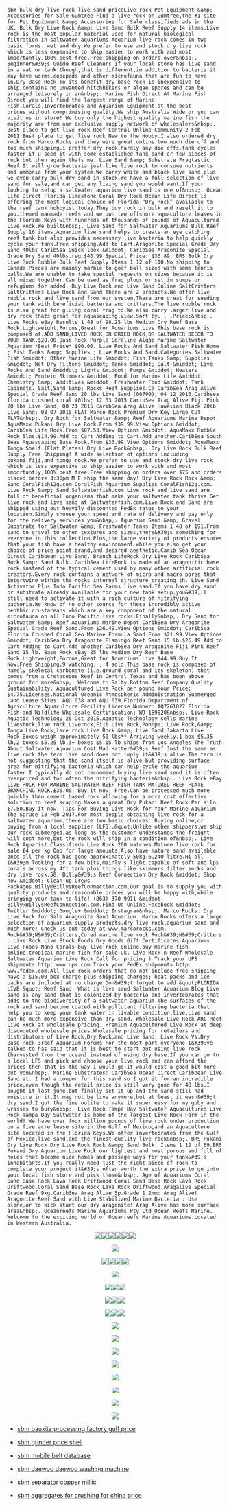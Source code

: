 
```
sbm bulk dry live rock live sand priceLive rock Pet Equipment &amp; Accessories for Sale Gumtree Find a live rock on Gumtree,the #1 site for Pet Equipment &amp; Accessories for Sale classifieds ads in the UK. Bulk Dry Live Rock &amp; Live Sand Bulk Reef Supply 14 items.Live rock is the most popular material used for natural biological filtration in saltwater aquariums.Aquarium live rock comes in two basic forms: wet and dry.We prefer to use and stock dry live rock which is less expensive to ship,easier to work with and most importantly,100% pest free.Free shipping on orders over&nbsp;. Beginner&#39;s Guide Reef Cleaners If your local store has live sand in a vat or tank though,that is different,in addition to bacteria it may have worms,copepods and other microfauna that are fun to have in.Dry Base Rock To its benefit,dry base rock is inexpensive to ship,contains no unwanted hitchhikers or algae spores and can be arranged leisurely in an&nbsp;. Marine Fish Direct At Marine Fish Direct you will find the largest range of Marine Fish,Corals,Invertebrates and Aquarium Equipment at the best prices,without comprimising quality.We ship Australia Wide or you can visit us in store! We buy only the highest quality marine fish the majority are from our exclusive supply network of wholesalers&nbsp;. Best place to get live rock Reef Central Online Community 2 Feb 2011.Best place to get live rock New to the Hobby.I also ordered dry rock from Marco Rocks and they were great.online.too much die off and too much shipping.i preffer dry rock.hardly any die offs,tank cycles faster if u seed it with some established tank sand or few pieces of rock.but then again thats me. Live Sand &amp; Substrate Fragtastic Reef It will grow bacteria just like live rock to consume nutrients and ammonia from your system.We carry white and black live sand,plus we even carry bulk dry sand in stock.We have a full selection of live sand for sale,and can get any living sand you would want.If your looking to setup a saltwater aquarium live sand is one of&nbsp;. Ocean Life Direct Florida Limestone Coral Dry Rock Ocean Life Direct is offering the most logical choice of Florida “Dry Rock” available to the reef tank hobbyist today.They buy rock in bulk and resell it to you.themed manmade reefs and we own two offshore aquaculture leases in the Florida Keys with hundreds of thousands of pounds of Aquacultured Live Rock.We built&nbsp;. Live Sand for Saltwater Aquariums Bulk Reef Supply 16 items.Aquarium live sand helps to create an eye catching reef tank but also provides necessary live bacteria to help quickly cycle your tank.Free shipping.Add to Cart.Aragonite Special Grade Dry Sand 40lbs CaribSea Quick look &middot; CaribSea Aragonite Special Grade Dry Sand 40lbs.reg.$40.99.Special Price: $36.89. BRS Bulk Dry Live Rock Rubble Bulk Reef Supply Items 1 12 of 110.No shipping to Canada.Pieces are mainly marble to golf ball sized with some tennis balls.We are unable to take special requests on sizes because it is all mixed together.Can be used as frag plugs or set in sumps or refugiums for added. Buy Live Rock and Live Sand Online SaltCritters SaltCritters Live Rock and Sand There are 2 products.We offer live rubble rock and live sand from our system.These are great for seeding your tank with beneficial bacteria and critters.The live rubble rock is also great for gluing coral frag to.We also carry larger live and dry rock thats great for aquascaping.View.Sort by. . ,Price:&nbsp;. Live Rocks eBay Results 1 48 of 98.25 lbs Medium Dry Reef Base Rock,Lightweight,Porous,Great for Aquariums Live.This base rock is composed of.ADD SAND,LIVED ROCK,OR DRIED ROCK,OR SALTWATER DECOR TO YOUR TANK.$20.00.Base Rock Purple Coraline Algae Marine Saltwater Aquarium *Best Price*.$90.00. Live Rocks And Sand Saltwater Fish Home ; Fish Tanks &amp; Supplies ; Live Rocks And Sand.Categories.Saltwater Fish &middot; Other Marine Life &middot; Fish Tanks &amp; Supplies &middot; Wet Dry Filters &middot; Tanks &middot; Salt &middot; Live Rocks And Sand &middot; Lights &middot; Pumps &middot; Heaters &middot; Protein Skimmers &middot; Food for Marine Life &middot; Chemistry &amp; Additives &middot; Freshwater Food &middot; Tank Cabinets. Salt,Sand &amp; Rocks Reef Supplies.Ca CaribSea Arag Alive Special Grade Reef Sand 20 lbs Live Sand (00790); 04 12 2016.Caribsea florida crushed coral 40lbs; 12 03 2015 CaribSea Arag Alive Fiji Pink 20 lbs Live Sand; 08 21 2015 CaribSea Arag Alive Hawaiian Black 20lb Live Sand; 08 07 2015.FLAT Marco Rock Premium Dry Key Largo CUT FLAT&nbsp;. Dry Rock for Saltwater &amp; Reef Aquariums Marine Depot AquaMaxx Pukani Dry Live Rock.From $39.99.View Options &middot; CaribSea Life Rock.From $87.53.View Options &middot; AquaMaxx Rubble Rock 5lbs.$14.99.Add to Cart Adding to Cart.Add another.CaribSea South Seas Aquascaping Base Rock.From $33.99.View Options &middot; AquaMaxx Tonga Shelf (Flat Plates) Dry Live Rock&nbsp;. Dry Live Rock Bulk Reef Supply Free Shipping! A wide selection of options including pukani,fiji,and tonga rock.We prefer to use and stock dry live rock which is less expensive to ship,easier to work with and most importantly,100% pest free.Free shipping on orders over $75 and orders placed before 3:30pm M F ship the same day! Dry Live Rock Rock &amp; Sand CoralFish12g.com CoralFish Aquarium Supplies CoralFish12g.com. Live Rock &amp; Sand Saltwaterfish.com Live rock and live sand are full of beneficial organisms that make your saltwater tank thrive.Get live rock and live sand at Saltwaterfish.com.Live Rock and Sand are shipped using our heavily discounted FedEx rates to your location.Simply choose your speed and rate of delivery and pay only for the delivery services you&nbsp;. Aquarium Sand &amp; Gravel Substrate for Saltwater &amp; Freshwater Tanks Items 1 48 of 191.From sand to gravel to other textures and sizes,there&#39;s something for everyone in this collection.Plus,the large variety of products ensures that your fish have a healthy environment while you also get your choice of price point,brand,and desired aesthetic.Carib Sea Ocean Direct Caribbean Live Sand. Branch LifeRock Dry Live Rock CaribSea Rock &amp; Sand Bulk. CaribSea LifeRock is made of an aragonitic base rock,instead of the typical cement used by many other artificial rock creators.Every rock contains a network of micro and macro pores that intertwine within the rocks internal structure creating th. Live Sand Activator Plus Indo Pacific Sea Farms live sand.If you have dry sand or substrate already available for your new tank setup,you&#39;ll still need to activate it with a rich culture of nitrifying bacteria.We know of no other source for these incredibly active benthic crustaceans,which are a key component of the natural microfauna on all Indo Pacific live rocks.Finally&nbsp;. Dry Sand for Saltwater &amp; Reef Aquariums Marine Depot CaribSea Dry Aragonite Special Grade Reef Sand.From $26.49.View Options &middot; CaribSea Florida Crushed Coral,Geo Marine Formula Sand.From $21.99.View Options &middot; CaribSea Dry Aragonite Flamingo Reef Sand 15 lb.$26.49.Add to Cart Adding to Cart.Add another.CaribSea Dry Aragonite Fiji Pink Reef Sand 15 lb. Base Rock eBay 25 lbs Medium Dry Reef Base Rock,Lightweight,Porous,Great for Aquariums Live.$44.99.Buy It Now.Free Shipping.9 watching; ; 4 sold.This base rock is composed of namely skeletal carbonate (i.e.ground coral and its skeleton) that comes from a Cretaceous Reef in Central Texas and has been above ground for more&nbsp;. Welcome to Salty Bottom Reef Company Quality Sustainability. Aquacultured Live Rock per pound.Your Price: $4.75.Licenses.National Oceanic Atmospheric Administration Submerged Land Lease Sites: AQU 038 and AQU 039.Florida Department of Agriculture Aquaculture Facility License Number: AQ7261027 Florida Fish and Wildlife Wholesale Certification: WD 189820&nbsp;. Live Rock Aquatic Technology 26 Oct 2015.Aquatic Technology sells marine livestock,live rock,Liverock,Fiji Live Rock,Pohnpei Live Rock,&amp; Tonga Live Rock,lace rock.Live Rock &amp; Live Sand.Jakarta Live Rock.Boxes weigh approximately 50 lbs** Arriving weekly.1 box $5.35 lb,2 boxes $5.25 lb,3+ boxes $5.15 lb ships from Los Angeles The Truth About Saltwater Aquarium Cost Mad Hatter&#39;s Reef Just the same as live rock the term live sand does not imply it&#39;s alive.The term is not suggesting that the sand itself is alive but providing surface area for nitrifying bacteria which can help cycle the aquarium faster.I typically do not recommend buying live sand send it is often overpriced and too often the nitrifying bacteria&nbsp;. Live Rock eBay LIVE ROCK FOR MARINE SALTWATER REEF FISH TANK MATURED REEF PLATE BRANCHING ROCK.£36.00; Buy it now; Free.Can be processed much more quickly then cement based rock allowing for a more cost effective solution to reef scaping.Makes a great.Dry Pukani Reef Rock Per Kilo.£7.50.Buy it now. Tips For Buying Live Rock for Your Marine Aquarium The Spruce 18 Feb 2017.For most people obtaining live rock for a saltwater aquarium,there are two basic choices: Buying online,or buying from a local supplier (LFS).&quot;Unlike other shippers,we ship our rock submerged,as long as the customer understands the freight will cost more,but the rock will ship in a condition of&nbsp;. Live Rock Aquarist Classifieds Live Rock 200 matches.Mature live rock for sale £4 per kg Ono for large amounts,Also have mature sand available once all the rock has gone approximately 50kg.6.240 litre.Hi all I&#39;m looking for a few bits,mainly s light capable of soft and lps corals across my 4ft tank plus things like skimmers,filter socks and dry live rock.58. Billy&#39;s Reef Connection Dry Rock &middot; Shop now &middot; Clean up Crews Packages.Billy@BillysReefConnection.com.Our goal is to supply you with quality products and reasonable prices you will be happy with,while bringing your tank to life! (863) 370 9911 &middot; Billy@BillysReefConnection.com.Find Us Online.Facebook &middot; Twitter &middot; Google+ &middot; Instagram&nbsp;. Marco Rocks: Dry Live Rock for Sale Aragonite Sand Aquarium. Marco Rocks offers a large selection of aquarium supply products,dry live rock,aquarium sand and much more! Check us out today at www.marcorocks.com. Rock&#39;N&#39;Critters,Cured marine live rock Rock&#39;N&#39;Critters : Live Rock Live Stock Foods Dry Goods Gift Certificates Aquariums Live Foods Nano Corals buy live rock online,buy marine fish online,tropical marine fish for sale uk. Live Rock n Reef Wholesale Saltwater Aquarium Live Rock Call for pricing ) Track your UPS shipments http: www.ups.com.Track your FedEx shipments http: www.fedex.com.All live rock orders that do not include free shipping have a $15.00 box charge plus shipping charges; heat packs and ice packs are included at no charge.Don&#39;t forget to add &quot;FLORIDA LIVE &quot; Reef Sand. What is live sand Saltwater Aquarium Blog Live sand is any sand that is colonized by bacteria and invertebrates that adds to the biodiversity of a saltwater aquarium.The surfaces of the rock and sand become coated with pollutant filtering bacteria that help you to keep your tank water in livable condition.live.Live sand can be much more expensive than dry sand. Wholesale Live Rock ARC Reef Live Rock at wholesale pricing. Premium Aquacultured Live Rock at deep discounted wholesale prices.Wholesale pricing for retailers and distributors of Live Rock,Dry Rock,and Live Sand. Live Rock Vs.Dry Base Rock 3reef Aquarium Forums For the most part everyone I&#39;ve talked to has said that it is best to start out using live rock (harvested from the ocean) instead of using dry base.If you can go to a local LFS and pick and choose your live rock and can afford the prices then that is the way I would go,it would cost a good bit more but you&nbsp;. Marine Substrates: CaribSea Ocean Direct Caribbean Live Sand at. I had a coupon for this sand so I got it for an incredible price,even though the retail price is still very good for 40 lbs.I bought it last june,but finally set it up and the sand still had moisture in it.It may not be live anymore,but at least it wasn&#39;t dry sand.I got the fine oolite to make it super easy for my goby and wrasses to bury&nbsp;. Live Rock Tampa Bay Saltwater Aquacultured Live Rock Tampa Bay Saltwater is home of the largest Live Rock Farm in the world! We have over four million pounds of live rock under production on a five acre lease site in the Gulf of Mexico,and an Aquaculture site located in the Florida Keys.We offer invertebrates from the Gulf of Mexico,live sand,and the finest quality live rock&nbsp;. BRS Pukani Dry Live Rock Dry Live Rock Rock &amp; Sand Bulk. Items 1 12 of 69.BRS Pukani Dry Aquarium Live Rock our lightest and most porous and full of holes that become nice homes and passage ways for your tank&#39;s inhabitants.If you really need just the right piece of rock to complete your project,it&#39;s often worth the extra price to go into your local fish store and pick those&nbsp;. Age of Aquariums Coral Sand Base Rock Lava Rock Driftwood Coral Sand Base Rock Lava Rock Driftwood.Coral Sand Base Rock Lava Rock Driftwood.Aragalive Special Grade Reef 9kg.CaribSea Arag Alive Sp.Grade 1 2mm: Arag Alive! Aragonite Reef Sand with Live Stabilized Marine Bacteria : Use alone,or to kick start our dry aragonite! Arag Alive has more surface area&nbsp;. Oceanreefs Marine Aquariums Pty Ltd Ocean Reefs Marine. Welcome to the exciting world of Oceanreefs Marine Aquariums.Located in Western Australia. 
```

<div align="center">
  
<a rel="nofollow" href="https://m.shibang-china.com?f=github&k=sbm+bulk+dry+live+rock+live+sand+price"><img src="https://static.shibang-china.com/en/l.png"></a><img src="https://static.shibang-china.com/en/hw.png"><a rel="nofollow" href="https://m.shibang-china.com/product/?f=github&k=sbm+bulk+dry+live+rock+live+sand+price"><img src="https://static.shibang-china.com/en/p.png"></a><a rel="nofollow" href="https://m.shibang-china.com/cases/?f=github&k=sbm+bulk+dry+live+rock+live+sand+price"><img src="https://static.shibang-china.com/en/c.png"></a><a rel="nofollow" href="https://m.shibang-china.com/news/?f=github&k=sbm+bulk+dry+live+rock+live+sand+price"><img src="https://static.shibang-china.com/en/n.png"></a><a rel="nofollow" href="https://m.shibang-china.com?f=github&k=sbm+bulk+dry+live+rock+live+sand+price"><img src="https://static.shibang-china.com/en/m.png"></a>

<a rel="nofollow" href="https://m.shibang-china.com/product/?f=github&k=sbm+bulk+dry+live+rock+live+sand+price"><img src="https://static.shibang-china.com/en/b.jpg"></a>
  
<a rel="nofollow" href="https://m.shibang-china.com/solution-aggregate.html?f=github&k=sbm+bulk+dry+live+rock+live+sand+price"><img src="https://static.shibang-china.com/en/a.jpg"></a><a rel="nofollow" href="https://m.shibang-china.com/solution-mine.html?f=github&k=sbm+bulk+dry+live+rock+live+sand+price"><img src="https://static.shibang-china.com/en/m.jpg"></a><a rel="nofollow" href="https://m.shibang-china.com/solution-mill.html?f=github&k=sbm+bulk+dry+live+rock+live+sand+price"><img src="https://static.shibang-china.com/en/g.jpg"></a><a rel="nofollow" href="https://m.shibang-china.com/solution-epc.html?f=github&k=sbm+bulk+dry+live+rock+live+sand+price"><img src="https://static.shibang-china.com/en/e.jpg"></a>

<a rel="nofollow" href="https://m.shibang-china.com/product/?f=github&k=sbm+bulk+dry+live+rock+live+sand+price"><img src="https://static.shibang-china.com/en/a-p.png"></a>

<a rel="nofollow" href="https://m.shibang-china.com/product/crusher/c6x.html?f=github&k=sbm+bulk+dry+live+rock+live+sand+price"><img src="https://static.shibang-china.com/en/j.jpg"></a><a rel="nofollow" href="https://m.shibang-china.com/product/crusher/ci5x.html?f=github&k=sbm+bulk+dry+live+rock+live+sand+price"><img src="https://static.shibang-china.com/en/i.jpg"></a><a rel="nofollow" href="https://m.shibang-china.com/product/crusher/hst.html?f=github&k=sbm+bulk+dry+live+rock+live+sand+price"><img src="https://static.shibang-china.com/en/c.jpg"></a>

<a rel="nofollow" href="https://m.shibang-china.com/product/mill/mtw.html?f=github&k=sbm+bulk+dry+live+rock+live+sand+price"><img src="https://static.shibang-china.com/en/mtw.jpg"></a><a rel="nofollow" href="https://m.shibang-china.com/product/mill/scm.html?f=github&k=sbm+bulk+dry+live+rock+live+sand+price"><img src="https://static.shibang-china.com/en/scm.jpg"></a><a rel="nofollow" href="https://m.shibang-china.com/product/mill/lm.html?f=github&k=sbm+bulk+dry+live+rock+live+sand+price"><img src="https://static.shibang-china.com/en/lm.jpg"></a>

<a rel="nofollow" href="https://m.shibang-china.com/product/sand/vsi6x.html?f=github&k=sbm+bulk+dry+live+rock+live+sand+price"><img src="https://static.shibang-china.com/en/6x.jpg"></a><a rel="nofollow" href="https://m.shibang-china.com/product/sand/vu.html?f=github&k=sbm+bulk+dry+live+rock+live+sand+price"><img src="https://static.shibang-china.com/en/vu.jpg"></a><a rel="nofollow" href="https://m.shibang-china.com/product/mobile/klun.html?f=github&k=sbm+bulk+dry+live+rock+live+sand+price"><img src="https://static.shibang-china.com/en/k.jpg"></a>

<a rel="nofollow" href="https://m.shibang-china.com/cases/?f=github&k=sbm+bulk+dry+live+rock+live+sand+price"><img src="https://static.shibang-china.com/en/case.png"></a>

<a rel="nofollow" href="https://m.shibang-china.com/cases/aggregate/202.html?f=github&k=sbm+bulk+dry+live+rock+live+sand+price"><img src="https://static.shibang-china.com/en/c-1.jpg"></a>

<a rel="nofollow" href="https://m.shibang-china.com/cases/aggregate/203.html?f=github&k=sbm+bulk+dry+live+rock+live+sand+price"><img src="https://static.shibang-china.com/en/c-2.jpg"></a>

<a rel="nofollow" href="https://m.shibang-china.com/cases/mill/123.html?f=github&k=sbm+bulk+dry+live+rock+live+sand+price"><img src="https://static.shibang-china.com/en/c-3.jpg"></a>

<a rel="nofollow" href="https://m.shibang-china.com/contact_us.html?f=github&k=sbm+bulk+dry+live+rock+live+sand+price"><img src="https://static.shibang-china.com/en/contact.png"></a>

<a rel="nofollow" href="https://swt.shibang-china.com/?f=github&k=sbm+bulk+dry+live+rock+live+sand+price"><img src="https://static.shibang-china.com/en/chat.png"></a>

<a rel="nofollow" href="https://whatsapp.shibangsoft.com/WhatsApp.php?f=github&k=sbm+bulk+dry+live+rock+live+sand+price"><img src="https://static.shibang-china.com/en/whatsapp.png"></a>

<a rel="nofollow" href="https://m.shibang-china.com/?f=github&k=sbm+bulk+dry+live+rock+live+sand+price"><img src="https://static.shibang-china.com/en/website.png"></a>

</div>


* [sbm bauxite processing factory gulf price](sbm%20bauxite%20processing%20factory%20gulf%20price.md)

* [sbm grinder price shell](sbm%20grinder%20price%20shell.md)

* [sbm mobile belt database](sbm%20mobile%20belt%20database.md)

* [sbm daewoo daewoo washing machine](sbm%20daewoo%20daewoo%20washing%20machine.md)

* [sbm separator copper millic](sbm%20separator%20copper%20millic.md)

* [sbm aggregates for crushing for china price](sbm%20aggregates%20for%20crushing%20for%20china%20price.md)